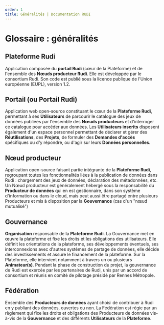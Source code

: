 ```yaml
---
order: 1
title: Généralités | Documentation RUDI
---
```


# Glossaire : généralités

## Plateforme Rudi
Application composée du **portail Rudi** (cœur de la Plateforme) et de l'ensemble des **Nœuds producteur Rudi**. Elle est développée par le consortium Rudi. Son code est publié sous la licence publique de l'Union européenne (EUPL), version 1.2.

## Portail (ou Portail Rudi)
Application web open-source constituant le cœur de la **Plateforme Rudi**, permettant à ses **Utilisateurs** de parcourir le catalogue des jeux de données publiées par l'ensemble des **Nœuds producteurs** et d'interroger ce catalogue pour accéder aux données. Les **Utilisateurs inscrits** disposent également d'un espace personnel permettant de déclarer et gérer des **Réutilisations**, des **Projets**, de formuler des **Demandes d'accès** spécifiques ou d'y répondre, ou d'agir sur leurs **Données personnelles**.

## Nœud producteur
Application open-source faisant partie intégrante de la **Plateforme Rudi**, regroupant toutes les fonctionnalités liées à la publication de données dans Rudi : chargement des jeux de données, déclaration des métadonnées, etc. Un Nœud producteur est généralement hébergé sous la responsabilité du **Producteur de données** qui en est gestionnaire, dans son système d'information ou dans le cloud, mais peut aussi être partagé entre plusieurs Producteurs et mis à disposition par la **Gouvernance** (cas d'un "nœud mutualisé")

## Gouvernance
**Organisation** responsable de la **Plateforme Rudi**. La Gouvernance met en œuvre la plateforme et fixe les droits et les obligations des utilisateurs. Elle définit les orientations de la plateforme, ses développements éventuels, ses interconnexions avec d'autres systèmes de partage de données, elle décide des investissements et assure le financement de la plateforme. Sur la Plateforme, elle intervient notamment à travers un ou plusieurs **Animateur(s)**.
Pendant la phase de construction du projet, la gouvernance de Rudi est exercée par les partenaires de Rudi, unis par un accord de consortium et réunis en comité de pilotage présidé par Rennes Métropole.

## Fédération
Ensemble des **Producteurs de données** ayant choisi de contribuer à Rudi en y publiant des données, ouvertes ou non. La Fédération est régie par un règlement qui fixe les droits et obligations des Producteurs de données vis-à-vis de la **Gouvernance** et des différents **Utilisateurs** de la **Plateforme**.

